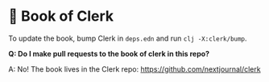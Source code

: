 # 📖 Book of Clerk

To update the book, bump Clerk in `deps.edn` and run `clj -X:clerk/bump`.

**Q: Do I make pull requests to the book of clerk in this repo?**

A: No! The book lives in the Clerk repo: https://github.com/nextjournal/clerk

